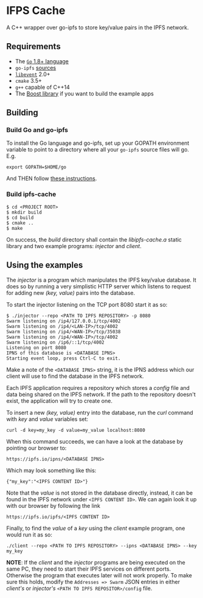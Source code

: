 # IFPS Cache

A C++ wrapper over go-ipfs to store key/value pairs in the IPFS network.

## Requirements

* The [`Go` 1.8+ language](https://golang.org/doc/install)
* `go-ipfs` [sources](https://github.com/ipfs/go-ipfs)
* [`libevent`](http://libevent.org/) 2.0+
* `cmake` 3.5+
* `g++` capable of C++14
* The [Boost library](http://www.boost.org/) if you want to build the example apps

## Building

### Build Go and go-ipfs

To install the Go language and go-ipfs, set up your GOPATH environment
variable to point to a directory where all your `go-ipfs` source files will go.
E.g.

```
export GOPATH=$HOME/go
```

And THEN follow [these instructions](https://github.com/ipfs/go-ipfs#build-from-source).

### Build ipfs-cache

```
$ cd <PROJECT ROOT>
$ mkdir build
$ cd build
$ cmake ..
$ make
```

On success, the _build_ directory shall contain the _libipfs-cache.a_ static library
and two example programs: _injector_ and _client_.

## Using the examples

The _injector_ is a program which manipulates the IPFS key/value database. It does so
by running a very simplistic HTTP server which listens to request for adding
new _(key, value)_ pairs into the database.

To start the injector listening on the TCP port 8080 start it as so:

```
$ ./injector --repo <PATH TO IPFS REPOSITORY> -p 8080
Swarm listening on /ip4/127.0.0.1/tcp/4002
Swarm listening on /ip4/<LAN-IP>/tcp/4002
Swarm listening on /ip4/<WAN-IP>/tcp/35038
Swarm listening on /ip4/<WAN-IP>/tcp/4002
Swarm listening on /ip6/::1/tcp/4002
Listening on port 8080
IPNS of this database is <DATABASE IPNS>
Starting event loop, press Ctrl-C to exit.
```

Make a note of the `<DATABASE IPNS>` string, it is the IPNS address which our
client will use to find the database in the IPFS network.

Each IPFS application requires a repository which stores a _config_ file and
data being shared on the IPFS network. If the path to the repository doesn't
exist, the application will try to create one.

To insert a new _(key, value)_ entry into the database, run the _curl_ command
with _key_ and _value_ variables set:

```
curl -d key=my_key -d value=my_value localhost:8080
```

When this command succeeds, we can have a look at the database by pointing our
browser to:

```
https://ipfs.io/ipns/<DATABASE IPNS>
```

Which may look something like this:

```
{"my_key":"<IPFS CONTENT ID>"}
```

Note that the _value_ is not stored in the database directly, instead, it can be found
in the IPFS network under `<IPFS CONTENT ID>`. We can again look it up with our
browser by following the link

```
https://ipfs.io/ipfs/<IPFS CONTENT ID>
```

Finally, to find the _value_ of a _key_ using the _client_ example program, one would
run it as so:

```
./client --repo <PATH TO IPFS REPOSITORY> --ipns <DATABASE IPNS> --key my_key
```

**NOTE**: If the _client_ and the _injector_ programs are being executed on the
same PC, they need to start their IPFS services on different ports. Otherwise
the program that executes later will not work properly. To make sure this
holds, modify the `Addresses => Swarm` JSON entries in either _client's_ or
_injector's_ `<PATH TO IPFS REPOSITOR>/config` file.


